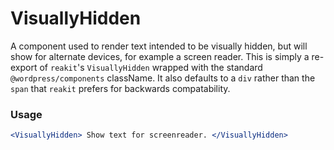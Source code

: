 # VisuallyHidden

A component used to render text intended to be visually hidden, but will show for alternate devices, for example a screen reader. This is simply a re-export of `reakit`'s `VisuallyHidden` wrapped with the standard `@wordpress/components` className. It also defaults to a `div` rather than the `span` that `reakit` prefers for backwards compatability.

### Usage

```jsx
<VisuallyHidden> Show text for screenreader. </VisuallyHidden>
```
